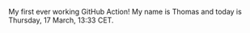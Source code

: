 My first ever working GitHub Action!
My name is Thomas and today is Thursday, 17 March, 13:33 CET. 
